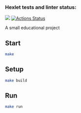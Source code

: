 ### Hexlet tests and linter status:
<a href="https://codeclimate.com/github/ArturStimbiris/java-project-61/maintainability"><img src="https://api.codeclimate.com/v1/badges/3fa49e298ddb8d85e93f/maintainability" /></a>
[![Actions Status](https://github.com/ArturStimbiris/java-project-61/actions/workflows/hexlet-check.yml/badge.svg)](https://github.com/ArturStimbiris/java-project-61/actions)

A small educational project 

## Start

```bash
make
```

## Setup

```bash
make build
```

## Run

```bash
make run
```
